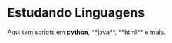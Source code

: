 # Estudando Linguagens

<p>Aqui tem scripts em <strong>python</strong>, **java**, **html** e mais.</p>
